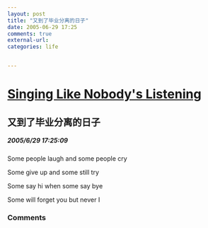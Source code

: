 ```yaml
---
layout: post
title: "又到了毕业分离的日子"
date: 2005-06-29 17:25
comments: true
external-url: 
categories: life


---
```



# [Singing Like Nobody's Listening][1]

   [1]: index.html

## 又到了毕业分离的日子

##### 2005/6/29 17:25:09

Some people laugh and some people cry 

Some give up and some still try 

Some say hi when some say bye 

Some will forget you but never I 

### Comments